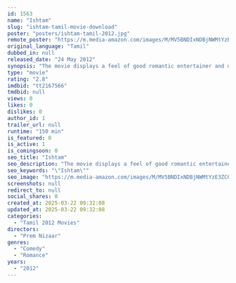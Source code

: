 ```yaml
---
id: 1563
name: "Ishtam"
slug: "ishtam-tamil-movie-download"
poster: "posters/ishtam-tamil-2012.jpg"
remote_poster: "https://m.media-amazon.com/images/M/MV5BNDIxNDBjNWMtYzE3ZC00ZDQ1LTk4MmQtYzRmOWZkYmNlOTlmXkEyXkFqcGdeQXVyMjM5NDM1MTE@._V1_SX300.jpg"
original_language: "Tamil"
dubbed_in: null
released_date: "24 May 2012"
synopsis: "The movie displays a feel of good romantic entertainer and describes the life of young married couple who make their life miserable with ego problems."
type: "movie"
rating: "2.8"
imdbid: "tt2167566"
tmdbid: null
views: 0
likes: 0
dislikes: 0
author_id: 1
trailer_url: null
runtime: "150 min"
is_featured: 0
is_active: 1
is_comingsoon: 0
seo_title: "Ishtam"
seo_description: "The movie displays a feel of good romantic entertainer and describes the life of young married couple who make their life miserable with ego problems."
seo_keywords: "\"Ishtam\""
seo_image: "https://m.media-amazon.com/images/M/MV5BNDIxNDBjNWMtYzE3ZC00ZDQ1LTk4MmQtYzRmOWZkYmNlOTlmXkEyXkFqcGdeQXVyMjM5NDM1MTE@._V1_SX300.jpg"
screenshots: null
redirect_to: null
social_shares: 0
created_at: 2025-03-22 09:32:08
updated_at: 2025-03-22 09:32:08
categories:
  - "Tamil 2012 Movies"
directors:
  - "Prem Nizaar"
genres:
  - "Comedy"
  - "Romance"
years:
  - "2012"
---
```

